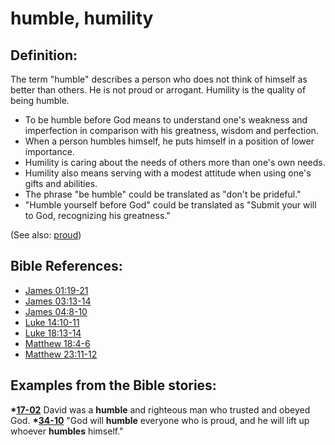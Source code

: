 # humble, humility #

## Definition: ##

The term "humble" describes a person who does not think of himself as better than others. He is not proud or arrogant. Humility is the quality of being humble.

* To be humble before God means to understand one's weakness and imperfection in comparison with his greatness, wisdom and perfection.
* When a person humbles himself, he puts himself in a position of lower importance.
* Humility is caring about the needs of others more than one's own needs.
* Humility also means serving with a modest attitude when using one's gifts and abilities.
* The phrase "be humble" could be translated as "don't be prideful."
* "Humble yourself before God" could be translated as "Submit your will to God, recognizing his greatness."

(See also: [proud](../other/proud.md))

## Bible References: ##

* [James 01:19-21](https://door43.org/en/bible/notes/jas/01/19)
* [James 03:13-14](https://door43.org/en/bible/notes/jas/03/13)
* [James 04:8-10](https://door43.org/en/bible/notes/jas/04/08)
* [Luke 14:10-11](https://door43.org/en/bible/notes/luk/14/10)
* [Luke 18:13-14](https://door43.org/en/bible/notes/luk/18/13)
* [Matthew 18:4-6](https://door43.org/en/bible/notes/mat/18/04)
* [Matthew 23:11-12](https://door43.org/en/bible/notes/mat/23/11)

## Examples from the Bible stories: ##

  __*[17-02](https://door43.org/en/obs/notes/frames/17-02)__ David was a __humble__ and righteous man who trusted and obeyed God.
  __*[34-10](https://door43.org/en/obs/notes/frames/34-10)__ "God will __humble__ everyone who is proud, and he will lift up whoever __humbles__ himself."


